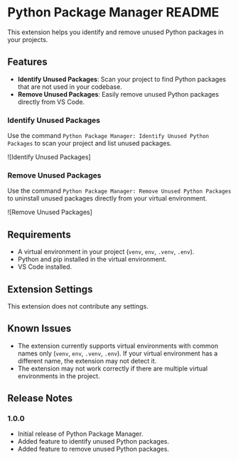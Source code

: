# Python Package Manager README

This extension helps you identify and remove unused Python packages in your projects.

## Features

- **Identify Unused Packages**: Scan your project to find Python packages that are not used in your codebase.
- **Remove Unused Packages**: Easily remove unused Python packages directly from VS Code.

### Identify Unused Packages

Use the command `Python Package Manager: Identify Unused Python Packages` to scan your project and list unused packages.

![Identify Unused Packages]

### Remove Unused Packages

Use the command `Python Package Manager: Remove Unused Python Packages` to uninstall unused packages directly from your virtual environment.

![Remove Unused Packages]

## Requirements

- A virtual environment in your project (`venv`, `env`, `.venv`, `.env`).
- Python and pip installed in the virtual environment.
- VS Code installed.

## Extension Settings

This extension does not contribute any settings.

## Known Issues

- The extension currently supports virtual environments with common names only (`venv`, `env`, `.venv`, `.env`). If your virtual environment has a different name, the extension may not detect it.
- The extension may not work correctly if there are multiple virtual environments in the project.

## Release Notes

### 1.0.0

- Initial release of Python Package Manager.
- Added feature to identify unused Python packages.
- Added feature to remove unused Python packages.

